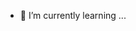 
- 🌱 I’m currently learning ...

<!---
Ammaribvahim/Ammaribvahim is a ✨ special ✨ repository because its `README.md` (this file) appears on your GitHub profile.
You can click the Preview link to take a look at your changes.
--->
